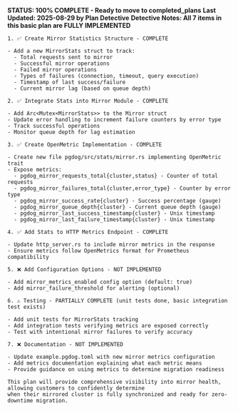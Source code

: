 **STATUS: 100% COMPLETE - Ready to move to completed_plans**
**Last Updated: 2025-08-29 by Plan Detective**
**Detective Notes: All 7 items in this basic plan are FULLY IMPLEMENTED**

    1. ✅ Create Mirror Statistics Structure - COMPLETE

    - Add a new MirrorStats struct to track:
      - Total requests sent to mirror
      - Successful mirror operations
      - Failed mirror operations  
      - Types of failures (connection, timeout, query execution)
      - Timestamp of last success/failure
      - Current mirror lag (based on queue depth)

    2. ✅ Integrate Stats into Mirror Module - COMPLETE

    - Add Arc<Mutex<MirrorStats>> to the Mirror struct
    - Update error handling to increment failure counters by error type
    - Track successful operations
    - Monitor queue depth for lag estimation

    3. ✅ Create OpenMetric Implementation - COMPLETE

    - Create new file pgdog/src/stats/mirror.rs implementing OpenMetric trait
    - Expose metrics:
      - pgdog_mirror_requests_total{cluster,status} - Counter of total requests
      - pgdog_mirror_failures_total{cluster,error_type} - Counter by error type
      - pgdog_mirror_success_rate{cluster} - Success percentage (gauge)
      - pgdog_mirror_queue_depth{cluster} - Current queue depth (gauge)
      - pgdog_mirror_last_success_timestamp{cluster} - Unix timestamp
      - pgdog_mirror_last_failure_timestamp{cluster} - Unix timestamp

    4. ✅ Add Stats to HTTP Metrics Endpoint - COMPLETE

    - Update http_server.rs to include mirror metrics in the response
    - Ensure metrics follow OpenMetrics format for Prometheus compatibility

    5. ❌ Add Configuration Options - NOT IMPLEMENTED

    - Add mirror_metrics_enabled config option (default: true)
    - Add mirror_failure_threshold for alerting (optional)

    6. ⚠️ Testing - PARTIALLY COMPLETE (unit tests done, basic integration test exists)

    - Add unit tests for MirrorStats tracking
    - Add integration tests verifying metrics are exposed correctly
    - Test with intentional mirror failures to verify accuracy

    7. ❌ Documentation - NOT IMPLEMENTED

    - Update example.pgdog.toml with new mirror metrics configuration
    - Add metrics documentation explaining what each metric means
    - Provide guidance on using metrics to determine migration readiness

    This plan will provide comprehensive visibility into mirror health, allowing customers to confidently determine 
    when their mirrored cluster is fully synchronized and ready for zero-downtime migration.